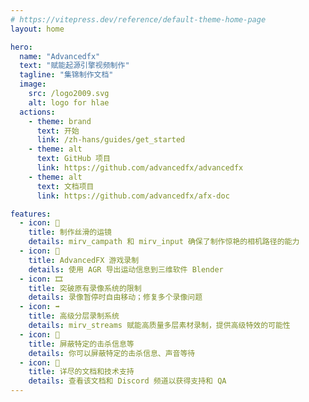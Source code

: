 ```yaml
---
# https://vitepress.dev/reference/default-theme-home-page
layout: home

hero:
  name: "Advancedfx"
  text: "赋能起源引擎视频制作"
  tagline: "集锦制作文档"
  image:
    src: /logo2009.svg
    alt: logo for hlae
  actions:
    - theme: brand
      text: 开始
      link: /zh-hans/guides/get_started
    - theme: alt
      text: GitHub 项目
      link: https://github.com/advancedfx/advancedfx
    - theme: alt
      text: 文档项目
      link: https://github.com/advancedfx/afx-doc

features:
  - icon: 🎥
    title: 制作丝滑的运镜
    details: mirv_campath 和 mirv_input 确保了制作惊艳的相机路径的能力
  - icon: 💬
    title: AdvancedFX 游戏录制
    details: 使用 AGR 导出运动信息到三维软件 Blender
  - icon: 🎞️
    title: 突破原有录像系统的限制
    details: 录像暂停时自由移动；修复多个录像问题
  - icon: ➡️
    title: 高级分层录制系统
    details: mirv_streams 赋能高质量多层素材录制，提供高级特效的可能性
  - icon: 💬
    title: 屏蔽特定的击杀信息等
    details: 你可以屏蔽特定的击杀信息、声音等待
  - icon: 📑
    title: 详尽的文档和技术支持
    details: 查看该文档和 Discord 频道以获得支持和 QA
---
```


<!-- HTML Part -->
<!-- <script setup>
  import Test from "/components/Test.vue"
</script>

<Test></Test> -->